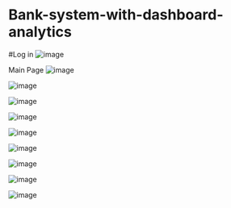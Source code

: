 # Bank-system-with-dashboard-analytics

#Log in
![image](https://github.com/jilldhandhukiya2005/Bank-system-with-dashboard-analytics/assets/84569483/29f1dc48-beea-4373-a510-8a3e0f8b6404)


Main Page
![image](https://github.com/jilldhandhukiya2005/Bank-system-with-dashboard-analytics/assets/84569483/e9c637bf-0946-4bf1-aff0-26a418fe8484)


![image](https://github.com/jilldhandhukiya2005/Bank-system-with-dashboard-analytics/assets/84569483/27899ca1-721d-4652-9aaf-33fd1805d14f)

![image](https://github.com/jilldhandhukiya2005/Bank-system-with-dashboard-analytics/assets/84569483/bb2f53fe-7277-46e1-beda-98edbac6c3f8)

![image](https://github.com/jilldhandhukiya2005/Bank-system-with-dashboard-analytics/assets/84569483/ba1655fc-02c3-4cb6-b893-435791112a84)

![image](https://github.com/jilldhandhukiya2005/Bank-system-with-dashboard-analytics/assets/84569483/0c1045b5-2858-434f-87de-3ae300555114)

![image](https://github.com/jilldhandhukiya2005/Bank-system-with-dashboard-analytics/assets/84569483/22c5c9e1-7fb9-4147-a9ef-4eab18f18144)

![image](https://github.com/jilldhandhukiya2005/Bank-system-with-dashboard-analytics/assets/84569483/323a7ed5-41cb-4462-8f84-1c62dc5ad88d)

![image](https://github.com/jilldhandhukiya2005/Bank-system-with-dashboard-analytics/assets/84569483/1fe202c2-79af-49f0-9cc4-b5fc3bb405be)

![image](https://github.com/jilldhandhukiya2005/Bank-system-with-dashboard-analytics/assets/84569483/89ab092b-e725-43ef-89af-774f36acf07d)
